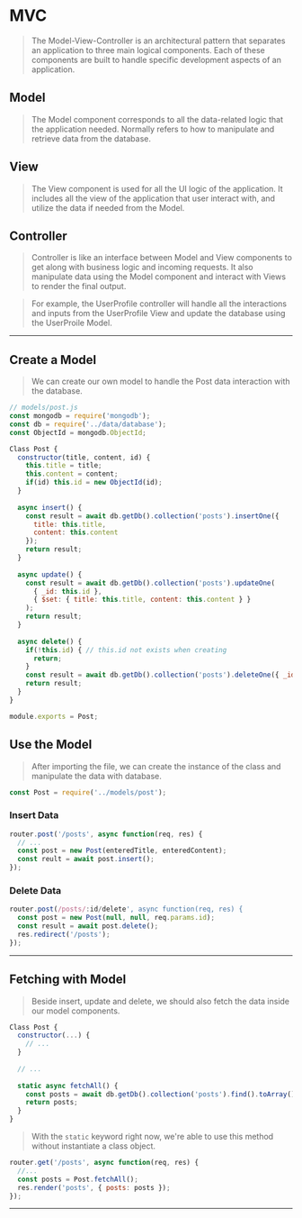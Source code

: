 # MVC
> The Model-View-Controller is an architectural pattern that separates an application to three main logical components. Each of these components are built to handle specific development aspects of an application.

## Model
> The Model component corresponds to all the data-related logic that the application needed. Normally refers to how to manipulate and retrieve data from the database.

## View
> The View component is used for all the UI logic of the application. It includes all the view of the application that user interact with, and utilize the data if needed from the Model.

## Controller
> Controller is like an interface between Model and View components to get along with business logic and incoming requests. It also manipulate data using the Model component and interact with Views to render the final output.

> For example, the UserProfile controller will handle all the interactions and inputs from the UserProfile View and update the database using the UserProile Model.

---

## Create a Model
> We can create our own model to handle the Post data interaction with the database.
```js
// models/post.js
const mongodb = require('mongodb');
const db = require('../data/database');
const ObjectId = mongodb.ObjectId;

Class Post {
  constructor(title, content, id) {
    this.title = title;
    this.content = content;
    if(id) this.id = new ObjectId(id);
  }
  
  async insert() {
    const result = await db.getDb().collection('posts').insertOne({
      title: this.title,
      content: this.content
    });
    return result;
  }
  
  async update() {
    const result = await db.getDb().collection('posts').updateOne(
      { _id: this.id },
      { $set: { title: this.title, content: this.content } }
    );
    return result;
  }
  
  async delete() {
    if(!this.id) { // this.id not exists when creating
      return;
    }
    const result = await db.getDb().collection('posts').deleteOne({ _id: this.id });
    return result;
  }
}

module.exports = Post;
```

## Use the Model
> After importing the file, we can create the instance of the class and manipulate the data with database.
```js
const Post = require('../models/post');
```

### Insert Data
```js
router.post('/posts', async function(req, res) {
  // ...
  const post = new Post(enteredTitle, enteredContent);
  const reult = await post.insert();
});
```

### Delete Data
```js
router.post(/posts/:id/delete', async function(req, res) {
  const post = new Post(null, null, req.params.id);
  const result = await post.delete();
  res.redirect('/posts');
});
```

---

## Fetching with Model
> Beside insert, update and delete, we should also fetch the data inside our model components.
```js
Class Post {
  constructor(...) {
    // ...
  }
  
  // ...
  
  static async fetchAll() {
    const posts = await db.getDb().collection('posts').find().toArray();
    return posts;
  }
}
```
> With the `static` keyword right now, we're able to use this method without instantiate a class object.
```js
router.get('/posts', async function(req, res) {
  //...
  const posts = Post.fetchAll();
  res.render('posts', { posts: posts });
});
```

---
